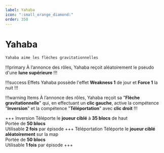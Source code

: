 ```yaml
---
label: Yahaba
icon: ":small_orange_diamond:"
order: 350
---
```


# Yahaba

```txt
Yahaba aime les flèches gravitationnelles
```

!!!primary
À l’annonce des rôles, Yahaba reçoit aléatoirement le pseudo d'une **lune supérieure**
!!!

!!!success Effets
Yahaba possède l'effet **Weakness 1** de jour et **Force 1** la nuit
!!!

!!!warning Items
À l’annonce des rôles, Yahaba reçoit sa "**Flèche gravitationnelle**" qui, en effectuant un **clic gauche**, 
active la compétence "**Inversion**" et la compétence "**Téléportation**" avec **clic droit**
!!!

+++ Inversion
Téléporte le **joueur ciblé** à **35 blocs** de haut <br>
Portée de **50 blocs** <br>
Utilisable **2 fois** par épisode
+++ Téléportation
Téléporte le **joueur ciblé** **aléatoirement** sur la map <br>
Portée de **50 blocs** <br>
Utilisable **1 fois** par épisode
+++
